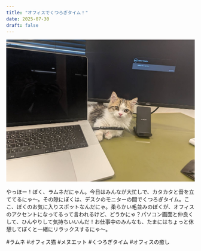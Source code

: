 ```yaml
---
title: "オフィスでくつろぎタイム！"
date: 2025-07-30
draft: false
---
```


![今日のぼく](/images/cat-2025-07-30T12-24-20.jpg)

やっほー！ぼく、ラムネだにゃん。今日はみんなが大忙しで、カタカタと音を立ててるにゃ〜。その隙にぼくは、デスクのモニターの間でくつろぎタイム。ここ、ぼくのお気に入りスポットなんだにゃ。柔らかい毛並みのぼくが、オフィスのアクセントになってるって言われるけど、どうかにゃ？パソコン画面と仲良くして、ひんやりして気持ちいいんだ！お仕事中のみんなも、たまにはちょっと休憩してぼくと一緒にリラックスするにゃ〜。

#ラムネ #オフィス猫 #メヌエット #くつろぎタイム #オフィスの癒し